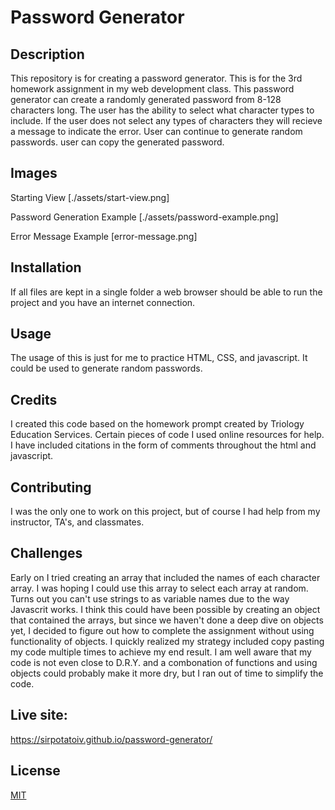 # Password Generator

## Description 
This repository is for creating a password generator. This is for the 3rd homework assignment in my web development class. This password generator can create a randomly generated password from 8-128 characters long. The user has the ability to select what character types to include. If the user does not select any types of characters they will recieve a message to indicate the error. User can continue to generate random passwords. user can copy the generated password.

## Images
Starting View
[./assets/start-view.png]

Password Generation Example
[./assets/password-example.png]

Error Message Example
[error-message.png]

## Installation 
If all files are kept in a single folder a web browser should be able to run the project and you have an internet connection.

## Usage 
The usage of this is just for me to practice HTML, CSS, and javascript. It could be used to generate random passwords.

## Credits 
I created this code based on the homework prompt created by Triology Education Services. Certain pieces of code I used online resources for help. I have included citations in the form of comments throughout the html and javascript.

## Contributing 
I was the only one to work on this project, but of course I had help from my instructor, TA's, and classmates.

## Challenges
Early on I tried creating an array that included the names of each character array. I was hoping I could use this array to select each array at random. Turns out you can't use strings to as variable names due to the way Javascrit works. I think this could have been possible by creating an object that contained the arrays, but since we haven't done a deep dive on objects yet, I decided to figure out how to complete the assignment without using functionality of objects. I quickly realized my strategy included copy pasting my code multiple times to achieve my end result. I am well aware that my code is not even close to D.R.Y. and a combonation of functions and using objects could probably make it more dry, but I ran out of time to simplify the code.

## Live site: 
https://sirpotatoiv.github.io/password-generator/

## License
[MIT](https://choosealicense.com/licenses/mit/)